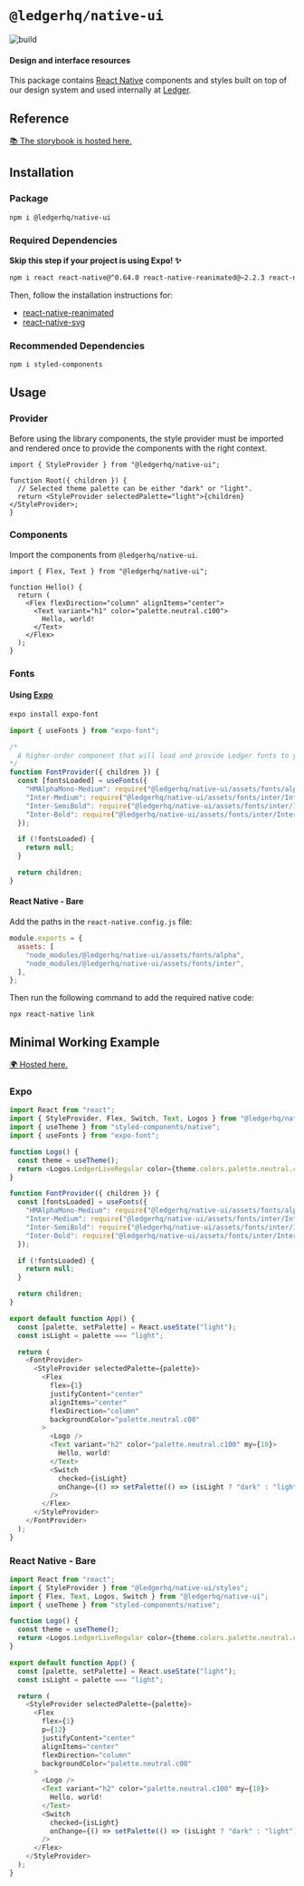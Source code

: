 # `@ledgerhq/native-ui`

![build](https://github.com/LedgerHQ/ui/actions/workflows/native.yml/badge.svg)

#### Design and interface resources

This package contains [React Native](https://reactnative.dev/) components and styles built on top of our design system and used internally at [Ledger](https://www.ledger.com/).

## Reference

[📚 The storybook is hosted here.](https://ledger-live-ui-native.vercel.app/)

## Installation

### Package

```sh
npm i @ledgerhq/native-ui
```

### Required Dependencies

**Skip this step if your project is using Expo! ✨**

```sh
npm i react react-native@^0.64.0 react-native-reanimated@~2.2.3 react-native-svg@^12.1.1
```

Then, follow the installation instructions for:

- [react-native-reanimated](https://docs.swmansion.com/react-native-reanimated/docs/2.2.0/installation)
- [react-native-svg](https://github.com/react-native-svg/react-native-svg#installation)

### Recommended Dependencies

```sh
npm i styled-components
```

## Usage

### Provider

Before using the library components, the style provider must be imported and rendered once to provide the components with the right context.

```tsx
import { StyleProvider } from "@ledgerhq/native-ui";

function Root({ children }) {
  // Selected theme palette can be either "dark" or "light".
  return <StyleProvider selectedPalette="light">{children}</StyleProvider>;
}
```

### Components

Import the components from `@ledgerhq/native-ui`.

```tsx
import { Flex, Text } from "@ledgerhq/native-ui";

function Hello() {
  return (
    <Flex flexDirection="column" alignItems="center">
      <Text variant="h1" color="palette.neutral.c100">
        Hello, world!
      </Text>
    </Flex>
  );
}
```

### Fonts

#### Using [Expo](https://expo.dev/)

```sh
expo install expo-font
```

```js
import { useFonts } from "expo-font";

/*
  A higher-order component that will load and provide Ledger fonts to your app.
*/
function FontProvider({ children }) {
  const [fontsLoaded] = useFonts({
    "HMAlphaMono-Medium": require("@ledgerhq/native-ui/assets/fonts/alpha/HMAlphaMono-Medium.otf"),
    "Inter-Medium": require("@ledgerhq/native-ui/assets/fonts/inter/Inter-Medium.otf"),
    "Inter-SemiBold": require("@ledgerhq/native-ui/assets/fonts/inter/Inter-SemiBold.otf"),
    "Inter-Bold": require("@ledgerhq/native-ui/assets/fonts/inter/Inter-Bold.otf"),
  });

  if (!fontsLoaded) {
    return null;
  }

  return children;
}
```

#### React Native - Bare

Add the paths in the `react-native.config.js` file:

```js
module.exports = {
  assets: [
    "node_modules/@ledgerhq/native-ui/assets/fonts/alpha",
    "node_modules/@ledgerhq/native-ui/assets/fonts/inter",
  ],
};
```

Then run the following command to add the required native code:

```
npx react-native link
```

## Minimal Working Example

[🌍 Hosted here.](https://snack.expo.dev/PG3RFRIAP)

### Expo

```js
import React from "react";
import { StyleProvider, Flex, Switch, Text, Logos } from "@ledgerhq/native-ui";
import { useTheme } from "styled-components/native";
import { useFonts } from "expo-font";

function Logo() {
  const theme = useTheme();
  return <Logos.LedgerLiveRegular color={theme.colors.palette.neutral.c100} />;
}

function FontProvider({ children }) {
  const [fontsLoaded] = useFonts({
    "HMAlphaMono-Medium": require("@ledgerhq/native-ui/assets/fonts/alpha/HMAlphaMono-Medium.otf"),
    "Inter-Medium": require("@ledgerhq/native-ui/assets/fonts/inter/Inter-Medium.otf"),
    "Inter-SemiBold": require("@ledgerhq/native-ui/assets/fonts/inter/Inter-SemiBold.otf"),
    "Inter-Bold": require("@ledgerhq/native-ui/assets/fonts/inter/Inter-Bold.otf"),
  });

  if (!fontsLoaded) {
    return null;
  }

  return children;
}

export default function App() {
  const [palette, setPalette] = React.useState("light");
  const isLight = palette === "light";

  return (
    <FontProvider>
      <StyleProvider selectedPalette={palette}>
        <Flex
          flex={1}
          justifyContent="center"
          alignItems="center"
          flexDirection="column"
          backgroundColor="palette.neutral.c00"
        >
          <Logo />
          <Text variant="h2" color="palette.neutral.c100" my={10}>
            Hello, world!
          </Text>
          <Switch
            checked={isLight}
            onChange={() => setPalette(() => (isLight ? "dark" : "light"))}
          />
        </Flex>
      </StyleProvider>
    </FontProvider>
  );
}
```

### React Native - Bare

```js
import React from "react";
import { StyleProvider } from "@ledgerhq/native-ui/styles";
import { Flex, Text, Logos, Switch } from "@ledgerhq/native-ui";
import { useTheme } from "styled-components/native";

function Logo() {
  const theme = useTheme();
  return <Logos.LedgerLiveRegular color={theme.colors.palette.neutral.c100} />;
}

export default function App() {
  const [palette, setPalette] = React.useState("light");
  const isLight = palette === "light";

  return (
    <StyleProvider selectedPalette={palette}>
      <Flex
        flex={1}
        p={12}
        justifyContent="center"
        alignItems="center"
        flexDirection="column"
        backgroundColor="palette.neutral.c00"
      >
        <Logo />
        <Text variant="h2" color="palette.neutral.c100" my={10}>
          Hello, world!
        </Text>
        <Switch
          checked={isLight}
          onChange={() => setPalette(() => (isLight ? "dark" : "light"))}
        />
      </Flex>
    </StyleProvider>
  );
}
```
